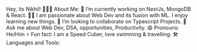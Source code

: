 Hey, its Nikhil!
👨🏻‍💻  About Me:
🔭 I’m currently working on NextJs, MongoDB & React.
👨‍💻 I am passionate about Web Dev and its fusion with ML. I enjoy learning new things.
👯 I’m looking to collaborate on Typescript Projects.
💬 Ask me about Web Dev, DSA, opportunities, Productivity.
😄 Pronouns: He/Him
⚡ Fun fact: I am a Speed Cuber, love swimming & travelling.
🛠  Languages and Tools:
          
          
